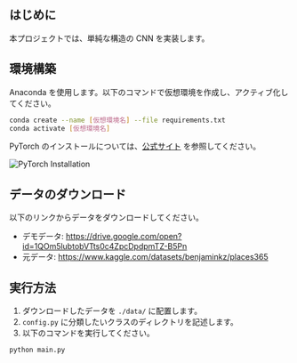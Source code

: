 ## はじめに
本プロジェクトでは、単純な構造の CNN を実装します。

## 環境構築
Anaconda を使用します。以下のコマンドで仮想環境を作成し、アクティブ化してください。

```bash
conda create --name [仮想環境名] --file requirements.txt
conda activate [仮想環境名]
```

PyTorch のインストールについては、[公式サイト](https://pytorch.org/) を参照してください。

![PyTorch Installation](img/image.png)

## データのダウンロード
以下のリンクからデータをダウンロードしてください。

- デモデータ: https://drive.google.com/open?id=1QOm5lubtobVTts0c4ZpcDpdpmTZ-B5Pn
- 元データ: https://www.kaggle.com/datasets/benjaminkz/places365

## 実行方法
1. ダウンロードしたデータを `./data/` に配置します。
2. `config.py` に分類したいクラスのディレクトリを記述します。
3. 以下のコマンドを実行してください。

```bash
python main.py
```